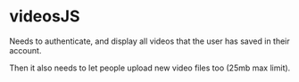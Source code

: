 # videosJS

Needs to authenticate, and display all videos that the user has saved in their account.

Then it also needs to let people upload new video files too (25mb max limit).
